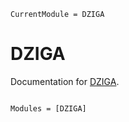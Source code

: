```@meta
CurrentModule = DZIGA
```

# DZIGA

Documentation for [DZIGA](https://github.com/dukeeagle/DZIGA.jl).

```@index
```

```@autodocs
Modules = [DZIGA]
```
